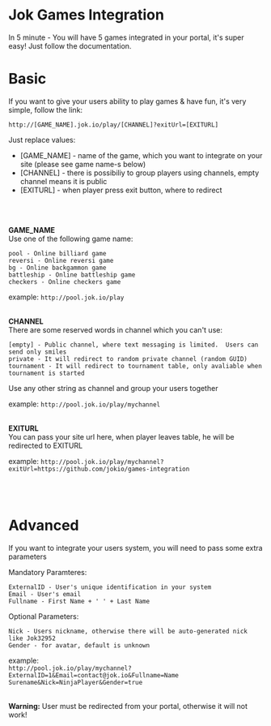 Jok Games Integration
=====================
In 5 minute - You will have 5 games integrated in your portal, it's super easy! Just follow the documentation.

Basic
=====
If you want to give your users ability to play games & have fun, it's very simple, follow the link:
```
http://[GAME_NAME].jok.io/play/[CHANNEL]?exitUrl=[EXITURL]
```
Just replace values:
* [GAME_NAME] - name of the game, which you want to integrate on your site (please see game name-s below)
* [CHANNEL] - there is possibiliy to group players using channels, empty channel means it is public
* [EXITURL] - when player press exit button, where to redirect
<br/>
<br/>

<b>GAME_NAME</b><br/>
Use one of the following game name:

```
pool - Online billiard game
reversi - Online reversi game
bg - Online backgammon game
battleship - Online battleship game
checkers - Online checkers game
```

example: ``` http://pool.jok.io/play ```
<br/>
<br/>

<b>CHANNEL</b><br/>
There are some reserved words in channel which you can't use:
```
[empty] - Public channel, where text messaging is limited.  Users can send only smiles
private - It will redirect to random private channel (random GUID)
tournament - It will redirect to tournament table, only avaliable when tournament is started
```
Use any other string as channel and group your users together

example: ``` http://pool.jok.io/play/mychannel ```
<br/>
<br/>

<b>EXITURL</b><br/>
You can pass your site url here, when player leaves table, he will be redirected to EXITURL

example: ``` http://pool.jok.io/play/mychannel?exitUrl=https://github.com/jokio/games-integration ```


<br/>
<br/>


Advanced
================================
If you want to integrate your users system, you will need to pass some extra parameters

Mandatory Paramteres:
```
ExternalID - User's unique identification in your system
Email - User's email
Fullname - First Name + ' ' + Last Name
```

Optional Parameters:
```
Nick - Users nickname, otherwise there will be auto-generated nick like Jok32952
Gender - for avatar, default is unknown
```

example: <br/>
``` http://pool.jok.io/play/mychannel?ExternalID=1&Email=contact@jok.io&Fullname=Name Surename&Nick=NinjaPlayer&Gender=true ```

<br/>
<b>Warning:</b> User must be redirected from your portal, otherwise it will not work!
